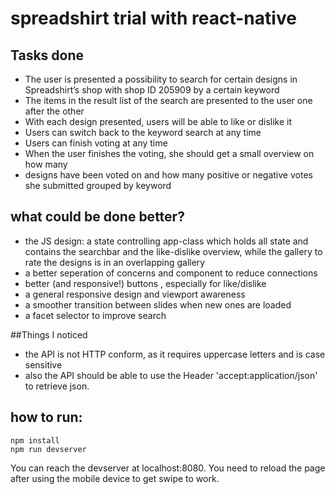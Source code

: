 # spreadshirt trial with react-native

## Tasks done
- The	user	is	presented	a	possibility	to	search	for	certain	designs	in	Spreadshirt’s	shop with	shop	ID	205909	by	a	certain	keyword
- The	items	in	the	result	list	of	the	search	are presented	to	the	user	one	after	the	other
- With	each	design	presented,	users	will	be	able	to	like	or	dislike	it
- Users	can	switch	back	to the	keyword	search	at	any	time
- Users	can	finish voting	at	any	time
- When	the	user	finishes	the	voting,	she	should	get	a	small	overview	on	how	many	
- designs	have	been	voted	on	and	how	many	positive	or	negative	votes	she	submitted	grouped	by	keyword

## what could be done better?
- the JS design: a state controlling app-class which holds all state and contains the searchbar and the like-dislike overview, while the gallery to rate the designs is in an overlapping gallery
- a better seperation of concerns and component to reduce connections
- better (and responsive!) buttons , especially for like/dislike
- a general responsive design and viewport awareness
- a smoother transition between slides when new ones are loaded
- a facet selector to improve search

##Things I noticed
- the API is not HTTP conform, as it requires uppercase letters and is case sensitive
- also the API should be able to use the Header 'accept:application/json' to retrieve json.

## how to run:
    npm install
    npm run devserver
You can reach the devserver at localhost:8080. You need to reload the page after using the mobile device to get swipe to work.

